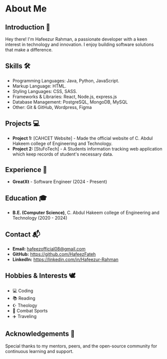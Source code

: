 
# About Me



## Introduction 🚀
Hey there! I'm Hafeezur Rahman, a passionate developer with a keen interest in technology and innovation. I enjoy building software solutions that make a difference.

## Skills  🛠️
- Programming Languages: Java, Python, JavaScript.
- Markup Language: HTML.
- Styling Languages: CSS, SASS.
- Frameworks & Libraries: React, Node.js, express.js
- Database Management: PostgreSQL, MongoDB, MySQL
- Other: Git & GitHub, Wordpress, Figma

## Projects 💻
- **Project 1:** [CAHCET Website] - Made the official website of C. Abdul Hakeem college of Engineering and Technology.
- **Project 2:** [StuFoTech] - A Students information tracking web application which keep records of student's necessary data.


## Experience 🏢
- **GreatXt** - Software Engineer (2024 - Present)


## Education 🎓
- **B.E. (Computer Science)**,  C. Abdul Hakeem college of Engineering and Technology (2020 - 2024)

## Contact 📬
- **Email:** hafeezofficial08@gmail.com
- **GitHub:** https://github.com/HafeezFateh
- **LinkedIn:** https://linkedin.com/in/Hafeezur-Rahman

## Hobbies & Interests 🕊️
- 💻 Coding
- 📚 Reading
- ☪️ Theology
- 🥊 Combat Sports
- ✈️ Traveling
  

## Acknowledgements 🤝
Special thanks to my mentors, peers, and the open-source community for continuous learning and support.

